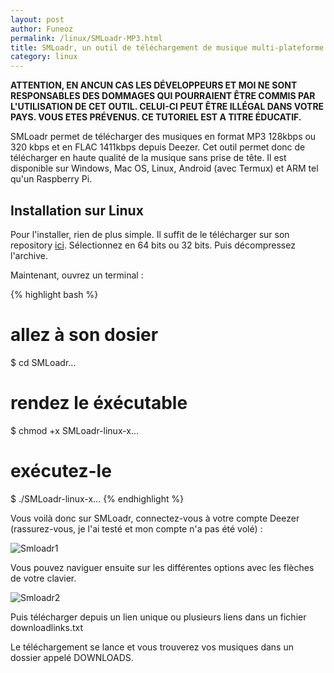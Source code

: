 ```yaml
---
layout: post
author: Funeoz
permalink: /linux/SMLoadr-MP3.html
title: SMLoadr, un outil de téléchargement de musique multi-plateforme
category: linux
---
```


**ATTENTION, EN ANCUN CAS LES DÉVELOPPEURS ET MOI NE SONT RESPONSABLES DES DOMMAGES QUI POURRAIENT ÊTRE COMMIS PAR L'UTILISATION DE CET OUTIL. CELUI-CI PEUT ÊTRE ILLÉGAL DANS VOTRE PAYS. VOUS ETES PRÉVENUS. CE TUTORIEL EST A TITRE ÉDUCATIF.**

SMLoadr permet de télécharger des musiques en format MP3 128kbps ou 320 kbps et en FLAC 1411kbps depuis Deezer. Cet outil permet donc de télécharger en haute qualité de la musique sans prise de tête. Il est disponible sur Windows, Mac OS, Linux,
Android (avec Termux) et ARM tel qu'un Raspberry Pi.

## Installation sur Linux

Pour l'installer, rien de plus simple. Il suffit de le télécharger sur son repository [ici](https://git.fuwafuwa.moe/SMLoadrDev/SMLoadr/releases). Sélectionnez en 64 bits ou 32 bits. Puis décompressez l'archive.

Maintenant, ouvrez un terminal :

{% highlight bash %}
# allez à son dosier
$ cd SMLoadr...
# rendez le éxécutable
$ chmod +x SMLoadr-linux-x...
# exécutez-le
$ ./SMLoadr-linux-x...
{% endhighlight %}

Vous voilà donc sur SMLoadr, connectez-vous à votre compte Deezer (rassurez-vous, je l'ai testé et mon compte n'a pas été volé) :

![Smloadr1](/techlovers/assets/2018-10-25/image1smloadr.png)

Vous pouvez naviguer ensuite sur les différentes options avec les flèches de votre clavier.

![Smloadr2](/techlovers/assets/2018-10-25/image2smloadr.png)

Puis télécharger depuis un lien unique ou plusieurs liens dans un fichier downloadlinks.txt

Le téléchargement se lance et vous trouverez vos musiques dans un dossier appelé DOWNLOADS.




